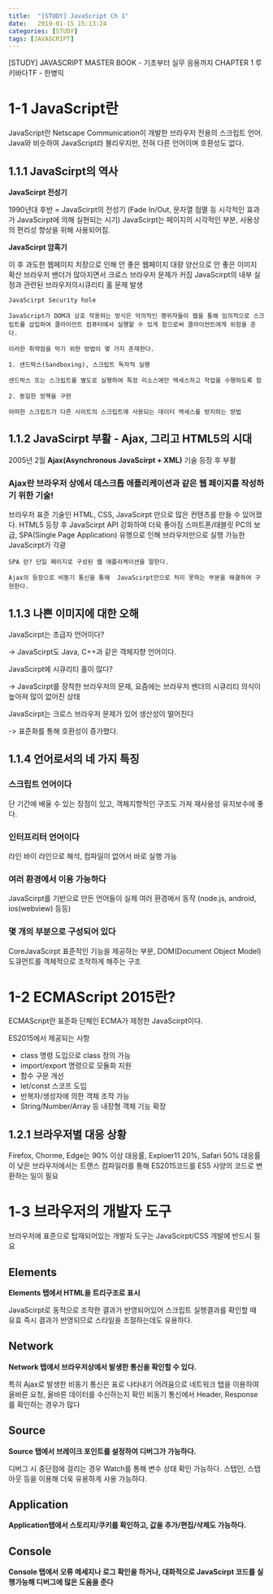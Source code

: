 ```yaml
---
title:  "[STUDY] JavaScript Ch 1"
date:   2019-01-15 15:13:24
categories: [STUDY]
tags: [JAVASCRIPT]
---
```


[STUDY] JAVASCRIPT MASTER BOOK - 기초부터 실무 응용까지 CHAPTER 1
루키바다TF - 한병익

# 1-1 JavaScript란

JavaScript란 Netscape Communication이 개발한 브라우저 전용의 스크립트 언어.
Java와 비슷하여 JavaScript라 불리우지만, 전혀 다른 언어이며 호환성도 없다.

## 1.1.1 JavaScirpt의 역사

**JavaScirpt 전성기**

1990년대 후반 = JavaScirpt의 전성기 (Fade In/Out, 문자열 점멸 등 시각적인 효과가 JavaScirpt에 의해 실현되는 시기)
JavaScirpt는 페이지의 시각적인 부분, 사용상의 편리성 향상을 위해 사용되어짐.

**JavaScirpt 암흑기**

이 후  과도한 웹페이지 치장으로 인해 안 좋은 웹페이지 대량 양산으로 안 좋은 이미지 확산
브라우저 밴더가 많아지면서 크로스 브라우저 문제가 커짐
JavaScirpt의 내부 실정과 관련된 브라우저의시큐리티 홀 문제 발생

```
JavaScirpt Security hole

JavaScript가 DOM과 상호 작용하는 방식은 악의적인 행위자들이 웹을 통해 임의적으로 스크립트를 삽입하여 클라이언트 컴퓨터에서 실행할 수 있게 함으로써 클라이언트에게 위험을 준다.

이러한 취약점을 막기 위한 방법이 몇 가지 존재한다.

1. 샌드박스(Sandboxing), 스크립트 독자적 실행

샌드박스 또는 스크립트를 별도로 실행하여 특정 리소스에만 액세스하고 작업을 수행하도록 함

2. 동일한 정책을 구현

어떠한 스크립트가 다른 사이트의 스크립트에 사용되는 데이터 액세스를 방지하는 방법

```

## 1.1.2 JavaScirpt 부활 - Ajax, 그리고 HTML5의 시대


2005년 2월 **Ajax(Asynchronous JavaScirpt + XML)** 기술 등장 후 부활

### Ajax란 브라우저 상에서 데스크톱 애플리케이션과 같은 웹 페이지를 작성하기 위한 기술!

브라우저 표준 기술인 HTML, CSS, JavaScirpt 만으로 많은 컨텐츠를 만들 수 있어졌다.
HTML5 등장 후 JavaScirpt API 강화하여 더욱 좋아짐
스마트폰/태블릿 PC의 보급, SPA(Single Page Application) 유행으로 인해 브라우저만으로 실행 가능한 JavaScirpt가 각광

```
SPA 란? 단일 페이지로 구성된 웹 애플리케이션을 말한다.

Ajax의 등장으로 비동기 통신을 통해  JavaScirpt만으로 처리 못하는 부분을 해결하여 구현한다.
```
## 1.1.3 나쁜 이미지에 대한 오해

JavaScirpt는 초급자 언어이다?

->  JavaScirpt도 Java, C++과 같은 객체지향 언어이다.

JavaScirpt에 시큐리티 홀이 많다?

->  JavaScirpt를 장착한 브라우저의 문제, 요즘에는 브라우저 벤더의 시큐리티 의식이 높아져 많이 없어진 상태

JavaScirpt는 크로스 브라우저 문제가 있어 생산성이 떨어진다

->  표준화를 통해 호환성이 증가했다.

## 1.1.4 언어로서의 네 가지 특징

### 스크립트 언어이다
단 기간에 배울 수 있는 장점이 있고, 객체지향적인 구조도 가져 재사용성 유지보수에 좋다.
### 인터프리터 언어이다
라인 바이 라인으로 해석, 컴파일이 없어서 바로 실행 가능
### 여러 환경에서 이용 가능하다
JavaScirpt를 기반으로 만든 언어들이 실제 여러 환경에서 동작 (node.js, android, ios(webview) 등등)
### 몇 개의 부분으로 구성되어 있다
CoreJavaScirpt 표준적인 기능을 제공하는 부분, DOM(Document Object Model) 도큐먼트를 객체적으로 조작하게 해주는 구조

# 1-2 ECMAScript 2015란?
ECMAScript란 표준화 단체인 ECMA가 제정한 JavaScirpt이다.

ES2015에서 제공되는 사항
* class 명령 도입으로 class 정의 가능
* import/export 명령으로 모듈화 지원
* 함수 구문 개선
* let/const 스코프 도입
* 반복자/생성자에 의한 객체 조작 가능
* String/Number/Array 등 내장형 객체 기능 확장

## 1.2.1 브라우저별 대응 상황
Firefox, Chorme, Edge는 90% 이상 대응률, Exploer11 20%, Safari 50%
대응률이 낮은 브라우저에서는 트랜스 컴파일러를 통해 ES2015코드를 ES5 사양의 코드로 변환하는 일이 필요

# 1-3 브라우저의 개발자 도구
브라우저에 표준으로 탑재되어있는 개발자 도구는 JavaScirpt/CSS 개발에 반드시 필요

## Elements
**Elements 탭에서 HTML을 트리구조로 표시**

JavaScirpt로 동적으로 조작한 결과가 반영되어있어 스크립트 실행결과를 확인할 때 유효
즉시 결과가 반영되므로 스타일을 조절하는데도 유용하다.
## Network
**Network 탭에서 브라우저상에서 발생한 통신을 확인할 수 있다.**

특히 Ajax로 발생한 비동기 통신은 표로 나타내기 어려움으로 네트워크 탭을 이용하여 올바른 요청, 올바른 데이터를 수신하는지 확인
비동기 통신에서 Header, Response를 확인하는 경우가 많다

## Source
**Source 탭에서 브레이크 포인트를 설정하여 디버그가 가능하다.**

디버그 시 중단점에 걸리는 경우 Watch를 통해 변수 상태 확인 가능하다. 스탭인, 스탭아웃 등을 이용해 더욱 유용하게 사용 가능하다.

## Application

**Application탭에서 스토리지/쿠키를 확인하고, 값을 추가/편집/삭제도 가능하다.**

## Console

 **Console 탭에서 오류 메세지나 로그 확인을 하거나, 대화적으로 JavaScirpt 코드를 실행가능해 디버그에 많은 도움을 준다**

[jekyll]:      http://jekyllrb.com
[jekyll-gh]:   https://github.com/jekyll/jekyll
[jekyll-help]: https://github.com/jekyll/jekyll-help
